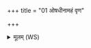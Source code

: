 +++
title = "01 ओषधीनामहं वृण"

+++
<details><summary>मूलम् (WS)</summary>

ओषधीनामहं वृण उर्वरीरिव साधुया ।  
नयाम्यर्वतीरिवाहे निरैतु ते विषम् ॥ १ ॥
</details>